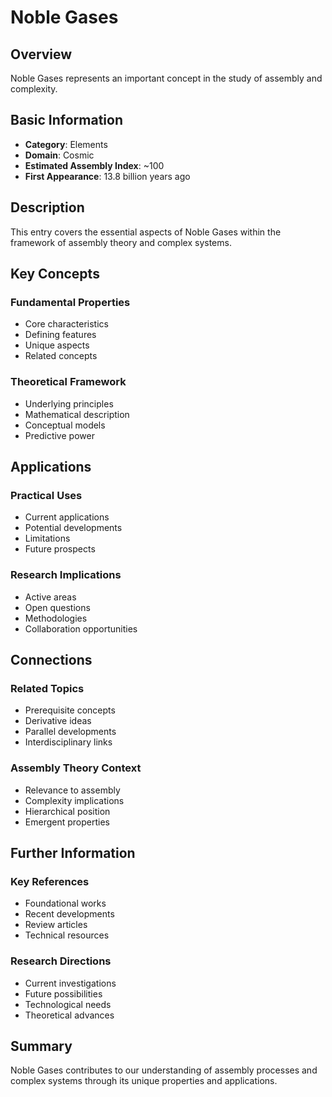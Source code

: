 # Noble Gases

## Overview

Noble Gases represents an important concept in the study of assembly and complexity.

## Basic Information

- **Category**: Elements
- **Domain**: Cosmic
- **Estimated Assembly Index**: ~100
- **First Appearance**: 13.8 billion years ago

## Description

This entry covers the essential aspects of Noble Gases within the framework of assembly theory and complex systems.

## Key Concepts

### Fundamental Properties
- Core characteristics
- Defining features
- Unique aspects
- Related concepts

### Theoretical Framework
- Underlying principles
- Mathematical description
- Conceptual models
- Predictive power

## Applications

### Practical Uses
- Current applications
- Potential developments
- Limitations
- Future prospects

### Research Implications
- Active areas
- Open questions
- Methodologies
- Collaboration opportunities

## Connections

### Related Topics
- Prerequisite concepts
- Derivative ideas
- Parallel developments
- Interdisciplinary links

### Assembly Theory Context
- Relevance to assembly
- Complexity implications
- Hierarchical position
- Emergent properties

## Further Information

### Key References
- Foundational works
- Recent developments
- Review articles
- Technical resources

### Research Directions
- Current investigations
- Future possibilities
- Technological needs
- Theoretical advances

## Summary

Noble Gases contributes to our understanding of assembly processes and complex systems through its unique properties and applications.
